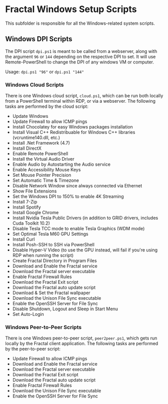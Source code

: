 # Fractal Windows Setup Scripts

This subfolder is responsible for all the Windows-related system scripts.

## Windows DPI Scripts

The DPI script `dpi.ps1` is meant to be called from a webserver, along with the argument `96` or `144` depending on the respective DPI to set. It will use Remote-PowerShell to change the DPI of any windows VM or computer.

Usage: ```dpi.ps1 "96"``` or ```dpi.ps1 "144"```

### Windows Cloud Scripts

There is one Windows cloud script, `cloud.ps1`, which can be run both locally from a PowerShell terminal within RDP, or via a webserver. The following tasks are performed by the cloud script:

- Update Windows
- Update Firewall to allow ICMP pings
- Install Chocolatey for easy Windows packages installation
- Install Visual C++ Redistribuable for Windows C++ libraries (vcruntime140.dll, etc.)
- Install .Net Framework (4.7)
- Install DirectX
- Enable Remote PowerShell
- Install the Virtual Audio Driver
- Enable Audio by Autostarting the Audio service
- Enable Accessibility Mouse Keys
- Set Mouse Pointer Precision
- Set Automatic Time & Timezone
- Disable Network Window since always connected via Ethernet
- Show File Extensions
- Set the Windows DPI to 150% to enable 4K Streaming
- Install 7-Zip
- Install Spotify
- Install Google Chrome
- Install Nvidia Tesla Public Drivers (in addition to GRID drivers, includes Cuda Toolkit 10.2)
- Disable Tesla TCC mode to enable Tesla Graphics (WDM mode)
- Set Optimal Tesla M60 GPU Settings
- Install Curl
- Install Posh-SSH to SSH via PowerShell
- Disable Hyper-V Video (to use the GPU instead, will fail if you're using RDP when running the script)
- Create Fractal Directory in Program Files
- Download and Enable the Fractal service
- Download the Fractal server executable
- Enable Fractal Firewall Rules
- Download the Fractal Exit script
- Download the Fractal auto update script
- Download & Set the Fractal wallpaper
- Download the Unison File Sync executable
- Enable the OpenSSH Server for File Sync
- Disable Shutdown, Logout and Sleep in Start Menu
- Set Auto-Login

### Windows Peer-to-Peer Scripts

There is one Windows peer-to-peer script, `peer2peer.ps1`, which gets run locally by the Fractal client application. The following tasks are performed by the peer-to-peer script:

- Update Firewall to allow ICMP pings
- Download and Enable the Fractal service
- Download the Fractal server executable
- Download the Fractal Exit script
- Download the Fractal auto update script
- Enable Fractal Firewall Rules
- Download the Unison File Sync executable
- Enable the OpenSSH Server for File Sync
